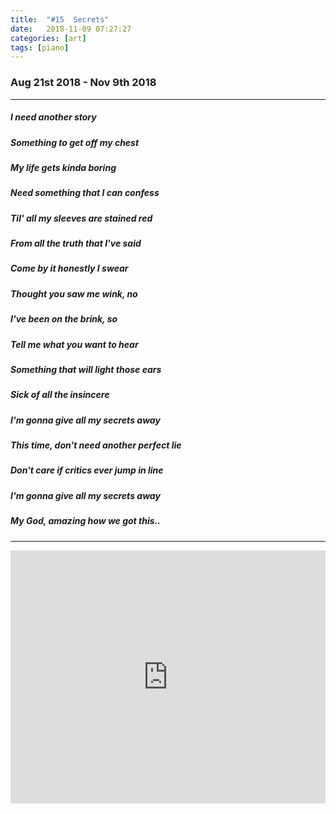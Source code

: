 ```yaml
---
title:  "#15  Secrets"
date:   2018-11-09 07:27:27
categories: [art]
tags: [piano]
---
```


### Aug 21st 2018 - Nov 9th 2018

---

##### I need another story
##### Something to get off my chest
##### My life gets kinda boring
##### Need something that I can confess
##### Til' all my sleeves are stained red
##### From all the truth that I've said
##### Come by it honestly I swear
##### Thought you saw me wink, no
##### I've been on the brink, so
##### Tell me what you want to hear
##### Something that will light those ears
##### Sick of all the insincere
##### I'm gonna give all my secrets away
##### This time, don't need another perfect lie
##### Don't care if critics ever jump in line
##### I'm gonna give all my secrets away
##### My God, amazing how we got this..
---

<iframe style="overflow:hidden; width:100%; height:405px" src="https://www.youtube.com/embed/6CUydpIMG6E" frameborder="0" allow="accelerometer; autoplay; clipboard-write; encrypted-media; gyroscope; picture-in-picture" allowfullscreen></iframe>
